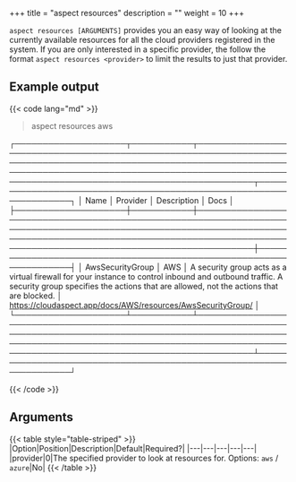 +++
title = "aspect resources"
description = ""
weight = 10
+++

`aspect resources [ARGUMENTS]` provides you an easy way of looking at the currently available resources for all the cloud providers registered in the system. If you are only interested in a specific provider, the follow the format `aspect resources <provider>` to limit the results to just that provider.

## Example output

{{< code lang="md" >}}
> aspect resources aws

┌────────────────────┬───────────┬──────────────────────────────────────────────────────────────────────────────────────────────────────────────────────────────────────────────────────────────────────────────────────────────────────────────────┬──────────────────────────────────────────────────────────────────┐
│ Name               │ Provider  │ Description                                                                                                                                                                                                      │ Docs                                                             │
├────────────────────┼───────────┼──────────────────────────────────────────────────────────────────────────────────────────────────────────────────────────────────────────────────────────────────────────────────────────────────────────────────┼──────────────────────────────────────────────────────────────────┤
│ AwsSecurityGroup   │ AWS       │ A security group acts as a virtual firewall for your instance to control inbound and outbound traffic. A security group specifies the actions that are allowed, not the actions that are blocked.                │ https://cloudaspect.app/docs/AWS/resources/AwsSecurityGroup/     │
└────────────────────┴───────────┴──────────────────────────────────────────────────────────────────────────────────────────────────────────────────────────────────────────────────────────────────────────────────────────────────────────────────┴──────────────────────────────────────────────────────────────────┘

{{< /code >}}

## Arguments
{{< table style="table-striped" >}}
|Option|Position|Description|Default|Required?|
|---|---|---|---|---|
|provider|0|The specified provider to look at resources for. Options: `aws` / `azure`|No|
{{< /table >}}